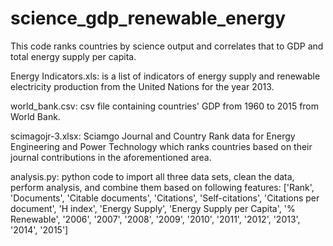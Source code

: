 # science_gdp_renewable_energy

This code ranks countries by science output and correlates that to GDP and total energy supply per capita.

Energy Indicators.xls: is a list of indicators of energy supply and renewable electricity production from 
the United Nations for the year 2013.

world_bank.csv: csv file containing countries' GDP from 1960 to 2015 from World Bank.

scimagojr-3.xlsx: Sciamgo Journal and Country Rank data for Energy Engineering and Power Technology which ranks 
countries based on their journal contributions in the aforementioned area. 

analysis.py: python code to import all three data sets, clean the data, perform analysis, 
and combine them based on following features:  ['Rank', 'Documents', 'Citable documents', 'Citations', 
'Self-citations', 'Citations per document', 'H index', 'Energy Supply', 'Energy Supply per Capita', 
'% Renewable', '2006', '2007', '2008', '2009', '2010', '2011', '2012', '2013', '2014', '2015']
